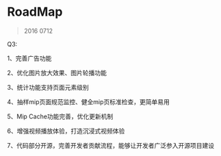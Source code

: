 # RoadMap

> 2016 0712

Q3:

1、完善广告功能

2、优化图片放大效果、图片轮播功能

3、统计功能支持页面元素级别

4、抽样mip页面规范监控、健全mip页标准检查，更简单易用

5、Mip Cache功能完善，优化更新机制

6、增强视频播放体验，打造沉浸式视频体验

7、代码部分开源，完善开发者贡献流程，能够让开发者广泛参入开源项目建设
